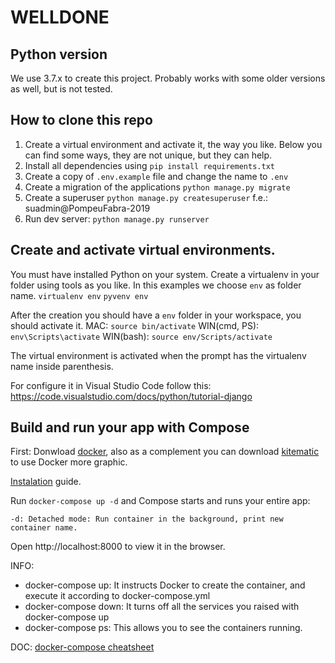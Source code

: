 # WELLDONE

## Python version
We use 3.7.x to create this project. Probably works with some older versions as well, but is not tested.

## How to clone this repo

1. Create a virtual environment and activate it, the way you like. Below you can find some ways, they are not unique, but they can help.
2. Install all dependencies using ```pip install requirements.txt```
3. Create a copy of ```.env.example``` file and change the name to ```.env```
4. Create a migration of the applications ```python manage.py migrate```
5. Create a superuser ```python manage.py createsuperuser``` f.e.: suadmin@PompeuFabra-2019
6. Run dev server: `python manage.py runserver`


## Create and activate virtual environments. 
You must have installed Python on your system. Create a virtualenv in your folder using tools as you like. In this examples we choose ```env``` as folder name.
```virtualenv env```
```pyvenv env```

After the creation you should have a ```env``` folder in your workspace, you should activate it.
MAC: ```source bin/activate```
WIN(cmd, PS): ```env\Scripts\activate```
WIN(bash): ```source env/Scripts/activate```

The virtual environment is activated when the prompt has the virtualenv name inside parenthesis.

For configure it in Visual Studio Code follow this: https://code.visualstudio.com/docs/python/tutorial-django


## Build and run your app with Compose

First: Donwload [docker]('https://www.docker.com/products/docker-desktop'), also as a complement you can download [kitematic]('https://kitematic.com/') to use Docker more graphic.

[Instalation]('https://docs.docker.com/compose/install/#install-compose') guide.


Run `docker-compose up -d` and Compose starts and runs your entire app:

`-d: Detached mode: Run container in the background, print new container name.`


Open http://localhost:8000 to view it in the browser.

INFO:
 - docker-compose up: It instructs Docker to create the container, and execute it according to docker-compose.yml
 - docker-compose down: It turns off all the services you raised with docker-compose up
 - docker-compose ps: This allows you to see the containers running.

DOC: [docker-compose cheatsheet]('https://devhints.io/docker-compose')


